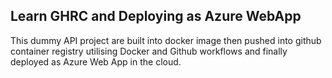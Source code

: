 ## Learn GHRC and Deploying as Azure WebApp
This dummy API project are built into docker image then pushed into github container registry utilising Docker and Github workflows and finally deployed as Azure Web App in the cloud.
